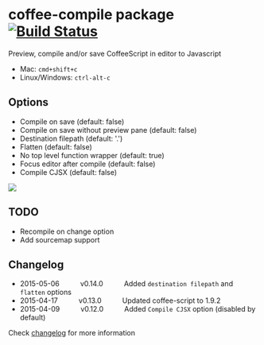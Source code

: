 # coffee-compile package [![Build Status](https://img.shields.io/travis/adrianlee44/atom-coffee-compile/master.svg?style=flat-square)](https://travis-ci.org/adrianlee44/atom-coffee-compile)

Preview, compile and/or save CoffeeScript in editor to Javascript
- Mac: `cmd+shift+c`
- Linux/Windows: `ctrl-alt-c`

## Options
- Compile on save (default: false)
- Compile on save without preview pane (default: false)
- Destination filepath (default: '.')
- Flatten (default: false)
- No top level function wrapper (default: true)
- Focus editor after compile (default: false)
- Compile CJSX (default: false)

![](https://raw.github.com/adrianlee44/atom-coffee-compile/master/screenshot.png)

## TODO
- Recompile on change option
- Add sourcemap support

## Changelog
- 2015-05-06   v0.14.0   Added `destination filepath` and `flatten` options
- 2015-04-17   v0.13.0   Updated coffee-script to 1.9.2
- 2015-04-09   v0.12.0   Added `Compile CJSX` option (disabled by default)

Check [changelog](https://github.com/adrianlee44/atom-coffee-compile/blob/master/CHANGELOG.md) for more information
